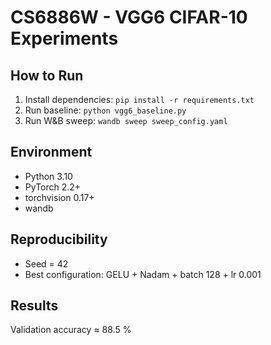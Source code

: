 # CS6886W - VGG6 CIFAR-10 Experiments

## How to Run
1. Install dependencies: `pip install -r requirements.txt`
2. Run baseline: `python vgg6_baseline.py`
3. Run W&B sweep: `wandb sweep sweep_config.yaml`

## Environment
- Python 3.10
- PyTorch 2.2+
- torchvision 0.17+
- wandb

## Reproducibility
- Seed = 42
- Best configuration: GELU + Nadam + batch 128 + lr 0.001

## Results
Validation accuracy ≈ 88.5 %
